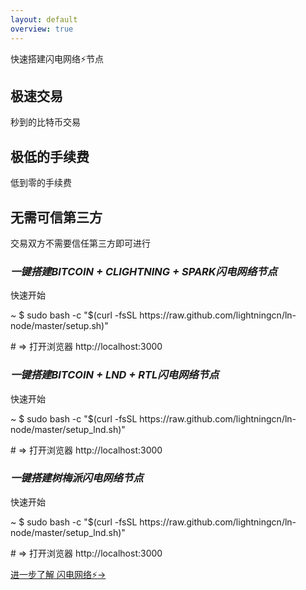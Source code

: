```yaml
---
layout: default
overview: true
---
```


<section class="intro">
  <div class="grid">
    <div class="unit whole center-on-mobiles">
      <p class="first">快速搭建闪电网络⚡️节点</p>
    </div>
  </div>
</section>
<section class="features">
  <div class="grid">
    <div class="unit one-third">
      <h2>极速交易</h2>
      <p>
        秒到的比特币交易
      </p>
    </div>
    <div class="unit one-third">
      <h2>极低的手续费</h2>
      <p>
        低到零的手续费
      </p>
    </div>
    <div class="unit one-third">
      <h2>无需可信第三方</h2>
      <p>
		交易双方不需要信任第三方即可进行
      </p>
    </div>
    <div class="clear"></div>
  </div>
</section>
<section class="quickstart">
  <div class="grid">
    <div class="unit golden-small center-on-mobiles">
      <h3><em>一键搭建BITCOIN + CLIGHTNING + SPARK闪电网络节点</em></h3>
    </div>
    <div class="unit golden-large code">
      <p class="title">快速开始</p>
      <div class="shell">
        <p class="line">
          <span class="path">~</span>
          <span class="prompt">$</span>
          <span class="command">sudo bash -c "$(curl -fsSL https://raw.github.com/lightningcn/ln-node/master/setup.sh)"</span>
        </p>
        <p class="line">
          <span class="output"># => 打开浏览器 http://localhost:3000</span>
        </p>
      </div>
    </div>
    <div class="clear"></div>
  </div>
</section>
<section class="quickstart">
  <div class="grid">
    <div class="unit golden-small center-on-mobiles">
      <h3><em>一键搭建BITCOIN + LND + RTL闪电网络节点</em></h3>
    </div>
    <div class="unit golden-large code">
      <p class="title">快速开始</p>
      <div class="shell">
        <p class="line">
          <span class="path">~</span>
          <span class="prompt">$</span>
          <span class="command">sudo bash -c "$(curl -fsSL https://raw.github.com/lightningcn/ln-node/master/setup_lnd.sh)"</span>
        </p>
        <p class="line">
          <span class="output"># => 打开浏览器 http://localhost:3000</span>
        </p>
      </div>
    </div>
    <div class="clear"></div>
  </div>
</section> 
<section class="quickstart">
  <div class="grid">
    <div class="unit golden-small center-on-mobiles">
      <h3><em>一键搭建树梅派闪电网络节点</em></h3>
    </div>
    <div class="unit golden-large code">
      <p class="title">快速开始</p>
      <div class="shell">
        <p class="line">
          <span class="path">~</span>
          <span class="prompt">$</span>
          <span class="command">sudo bash -c "$(curl -fsSL https://raw.github.com/lightningcn/ln-node/master/setup_lnd.sh)"</span>
        </p>
        <p class="line">
          <span class="output"># => 打开浏览器 http://localhost:3000</span>
        </p>
      </div>
    </div>
    <div class="clear"></div>
  </div>
</section>  
<section class="free-hosting">
  <div class="grid">
    <div class="unit whole">
      <div class="grid pane">
        <div class="unit whole center-on-mobiles">
          <div class="pane-content">
            <a href="http://docs.lightningcn.com/">进一步了解 闪电网络⚡️&rarr;</a>
          </div>
        </div>
        <div class="clear"></div>
      </div>
    </div>
  </div>
</section>

